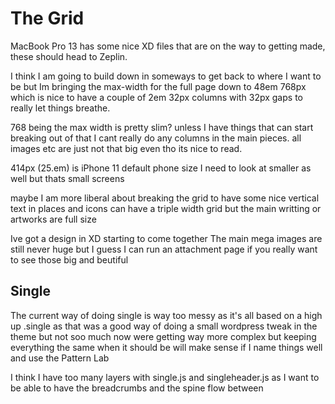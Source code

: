# The Grid

MacBook Pro 13 has some nice XD files that are on the way to getting made, these should head to Zeplin.

I think I am going to build down in someways to get back to where I want to be but Im bringing the max-width for the full page down to 48em 768px which is nice to have a couple of 2em 32px columns with 32px gaps to really let things breathe.

768 being the max width is pretty slim?
unless I have things that can start breaking out of that I cant really do any columns in the main pieces. all images etc are just not that big even tho its nice to read.

414px (25.em) is iPhone 11 default phone size I need to look at smaller as well but thats 
small screens

maybe I am more liberal about breaking the grid to have some nice vertical text in places and icons can have a triple width grid but the main writting or artworks are full size


Ive got a design in XD starting to come together The main mega images are still never huge but I guess I can run an attachment page if you really want to see those big and beutiful

## Single

The current way of doing single is way too messy as it's all based on a high up .single as that was a good way of doing a small wordpress tweak in the theme but not soo much now were getting way more complex but keeping everything the same when it should be will make sense if I name things well and use the Pattern Lab

I think I have too many layers with single.js and singleheader.js as I want to be able to have the breadcrumbs and the spine flow between